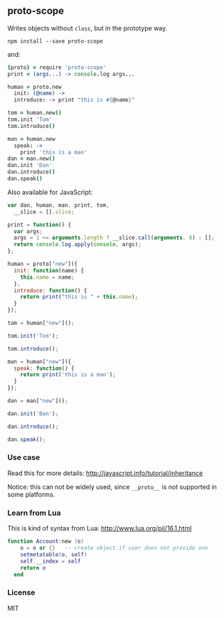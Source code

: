 
proto-scope
-------

Writes objects without `class`, but in the prototype way.

```
npm install --save proto-scope
```

and:

```coffee
{proto} = require 'proto-scope'
print = (args...) -> console.log args...

human = proto.new
  init: (@name) ->
  introduce: -> print "this is #{@name}"

tom = human.new()
tom.init 'Tom'
tom.introduce()

man = human.new
  speak: ->
    print 'this is a man'
dan = man.new()
dan.init 'Dan'
dan.introduce()
dan.speak()
```

Also available for JavaScript:

```js
var dan, human, man, print, tom,
  __slice = [].slice;

print = function() {
  var args;
  args = 1 <= arguments.length ? __slice.call(arguments, 0) : [];
  return console.log.apply(console, args);
};

human = proto["new"]({
  init: function(name) {
    this.name = name;
  },
  introduce: function() {
    return print("this is " + this.name);
  }
});

tom = human["new"]();

tom.init('Tom');

tom.introduce();

man = human["new"]({
  speak: function() {
    return print('this is a man');
  }
});

dan = man["new"]();

dan.init('Dan');

dan.introduce();

dan.speak();
```

### Use case

Read this for more details: http://javascript.info/tutorial/inheritance

Notice: this can not be widely used, since `__proto__` is not supported in some platforms.

### Learn from Lua

This is kind of syntax from Lua: http://www.lua.org/pil/16.1.html

```lua
function Account:new (o)
    o = o or {}   -- create object if user does not provide one
    setmetatable(o, self)
    self.__index = self
    return o
  end
```

### License

MIT